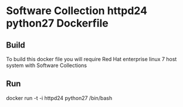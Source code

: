 Software Collection httpd24 python27 Dockerfile
===============

Build
-----
To build this docker file you will require Red Hat enterprise linux 7 host system with Software Collections

Run
-----
docker run -t -i httpd24 python27 /bin/bash
